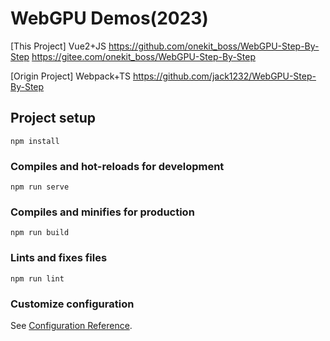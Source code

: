 # WebGPU Demos(2023)

[This Project] Vue2+JS
 https://github.com/onekit_boss/WebGPU-Step-By-Step
 https://gitee.com/onekit_boss/WebGPU-Step-By-Step

[Origin Project] Webpack+TS
https://github.com/jack1232/WebGPU-Step-By-Step

## Project setup
```
npm install
```

### Compiles and hot-reloads for development
```
npm run serve
```

### Compiles and minifies for production
```
npm run build
```

### Lints and fixes files
```
npm run lint
```

### Customize configuration
See [Configuration Reference](https://cli.vuejs.org/config/).
